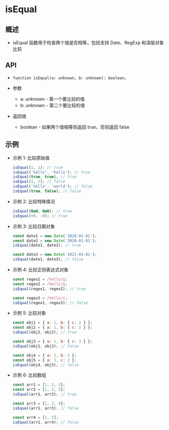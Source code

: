 # isEqual

## 概述

+ isEqual 函数用于检查两个值是否相等，包括支持 Date、RegExp 和深层对象比较

## API

+ `function isEqual(a: unknown, b: unknown): boolean;`

+ 参数

  + a: unknown - 第一个要比较的值
  + b: unknown - 第二个要比较的值

+ 返回值

  + boolean - 如果两个值相等则返回 true，否则返回 false

## 示例

+ 示例 1: 比较原始值

  ```js
  isEqual(1, 1); // true
  isEqual('hello', 'hello'); // true
  isEqual(true, true); // true
  isEqual(1, 2); // false
  isEqual('hello', 'world'); // false
  isEqual(true, false); // false
  ```

+ 示例 2: 比较特殊情况

  ```js
  isEqual(NaN, NaN); // true
  isEqual(+0, -0); // true
  ```

+ 示例 3: 比较日期对象

  ```js
  const date1 = new Date('2020-01-01');
  const date2 = new Date('2020-01-01');
  isEqual(date1, date2); // true

  const date3 = new Date('2021-01-01');
  isEqual(date1, date3); // false
  ```

+ 示例 4: 比较正则表达式对象

  ```js
  const regex1 = /hello/g;
  const regex2 = /hello/g;
  isEqual(regex1, regex2); // true

  const regex3 = /hello/i;
  isEqual(regex1, regex3); // false
  ```

+ 示例 5: 比较对象

  ```js
  const obj1 = { a: 1, b: { c: 2 } };
  const obj2 = { a: 1, b: { c: 2 } };
  isEqual(obj1, obj2); // true

  const obj3 = { a: 1, b: { c: 3 } };
  isEqual(obj1, obj3); // false

  const obj4 = { a: 1, b: 2 };
  const obj5 = { a: 1, c: 2 };
  isEqual(obj4, obj5); // false
  ```

+ 示例 6: 比较数组

  ```js
  const arr1 = [1, 2, 3];
  const arr2 = [1, 2, 3];
  isEqual(arr1, arr2); // true

  const arr3 = [1, 2, 4];
  isEqual(arr1, arr3); // false

  const arr4 = [1, 2];
  isEqual(arr1, arr4); // false
  ```
